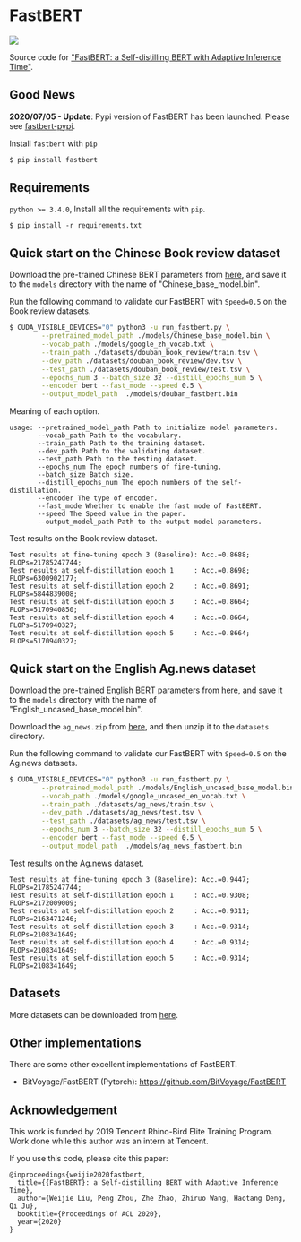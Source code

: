 # FastBERT
![](https://img.shields.io/badge/license-MIT-000000.svg)

Source code for ["FastBERT: a Self-distilling BERT with Adaptive Inference Time"](https://www.aclweb.org/anthology/2020.acl-main.537/).


## Good News

**2020/07/05 - Update**: Pypi version of FastBERT has been launched. Please see [fastbert-pypi](https://pypi.org/project/fastbert/).

Install ``fastbert`` with ``pip``
```sh
$ pip install fastbert
```


## Requirements

``python >= 3.4.0``, Install all the requirements with ``pip``.
``` 
$ pip install -r requirements.txt
```


## Quick start on the Chinese Book review dataset

Download the pre-trained Chinese BERT parameters from [here](https://share.weiyun.com/gHkb3N6L), and save it to the ``models`` directory with the name of "Chinese_base_model.bin". 

Run the following command to validate our FastBERT with ``Speed=0.5`` on the Book review datasets.
```sh
$ CUDA_VISIBLE_DEVICES="0" python3 -u run_fastbert.py \
        --pretrained_model_path ./models/Chinese_base_model.bin \
        --vocab_path ./models/google_zh_vocab.txt \
        --train_path ./datasets/douban_book_review/train.tsv \
        --dev_path ./datasets/douban_book_review/dev.tsv \
        --test_path ./datasets/douban_book_review/test.tsv \
        --epochs_num 3 --batch_size 32 --distill_epochs_num 5 \
        --encoder bert --fast_mode --speed 0.5 \
        --output_model_path  ./models/douban_fastbert.bin
```

Meaning of each option.
```
usage: --pretrained_model_path Path to initialize model parameters.
       --vocab_path Path to the vocabulary.
       --train_path Path to the training dataset.
       --dev_path Path to the validating dataset.
       --test_path Path to the testing dataset.
       --epochs_num The epoch numbers of fine-tuning.
       --batch_size Batch size.
       --distill_epochs_num The epoch numbers of the self-distillation.
       --encoder The type of encoder.
       --fast_mode Whether to enable the fast mode of FastBERT.
       --speed The Speed value in the paper.
       --output_model_path Path to the output model parameters.
```

Test results on the Book review dataset.
```
Test results at fine-tuning epoch 3 (Baseline): Acc.=0.8688;  FLOPs=21785247744;
Test results at self-distillation epoch 1     : Acc.=0.8698;  FLOPs=6300902177;
Test results at self-distillation epoch 2     : Acc.=0.8691;  FLOPs=5844839008;
Test results at self-distillation epoch 3     : Acc.=0.8664;  FLOPs=5170940850;
Test results at self-distillation epoch 4     : Acc.=0.8664;  FLOPs=5170940327;
Test results at self-distillation epoch 5     : Acc.=0.8664;  FLOPs=5170940327;
```


## Quick start on the English Ag.news dataset

Download the pre-trained English BERT parameters from [here](https://share.weiyun.com/gHkb3N6L), and save it to the ``models`` directory with the name of "English_uncased_base_model.bin". 

Download the ``ag_news.zip`` from [here](https://share.weiyun.com/ZctQJP8h), and then unzip it to the ``datasets`` directory. 

Run the following command to validate our FastBERT with ``Speed=0.5`` on the Ag.news datasets.
```sh
$ CUDA_VISIBLE_DEVICES="0" python3 -u run_fastbert.py \
        --pretrained_model_path ./models/English_uncased_base_model.bin \
        --vocab_path ./models/google_uncased_en_vocab.txt \
        --train_path ./datasets/ag_news/train.tsv \
        --dev_path ./datasets/ag_news/test.tsv \
        --test_path ./datasets/ag_news/test.tsv \
        --epochs_num 3 --batch_size 32 --distill_epochs_num 5 \
        --encoder bert --fast_mode --speed 0.5 \
        --output_model_path  ./models/ag_news_fastbert.bin
```

Test results on the Ag.news dataset.
```
Test results at fine-tuning epoch 3 (Baseline): Acc.=0.9447;  FLOPs=21785247744;
Test results at self-distillation epoch 1     : Acc.=0.9308;  FLOPs=2172009009;
Test results at self-distillation epoch 2     : Acc.=0.9311;  FLOPs=2163471246;
Test results at self-distillation epoch 3     : Acc.=0.9314;  FLOPs=2108341649;
Test results at self-distillation epoch 4     : Acc.=0.9314;  FLOPs=2108341649;
Test results at self-distillation epoch 5     : Acc.=0.9314;  FLOPs=2108341649;
```


## Datasets

More datasets can be downloaded from [here](https://share.weiyun.com/ZctQJP8h).


## Other implementations

There are some other excellent implementations of FastBERT.

* BitVoyage/FastBERT (Pytorch): https://github.com/BitVoyage/FastBERT


## Acknowledgement

This work is funded by 2019 Tencent Rhino-Bird Elite Training Program. Work done while this author was an intern at Tencent.

If you use this code, please cite this paper:
```
@inproceedings{weijie2020fastbert,
  title={{FastBERT}: a Self-distilling BERT with Adaptive Inference Time},
  author={Weijie Liu, Peng Zhou, Zhe Zhao, Zhiruo Wang, Haotang Deng, Qi Ju},
  booktitle={Proceedings of ACL 2020},
  year={2020}
}
```


